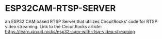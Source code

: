 # ESP32CAM-RTSP-SERVER
an ESP32 CAM based RTSP Server that utilizes CircuitRocks' code for RTSP video streaming.
Link to the CircuitRocks article: https://learn.circuit.rocks/esp32-cam-with-rtsp-video-streaming
